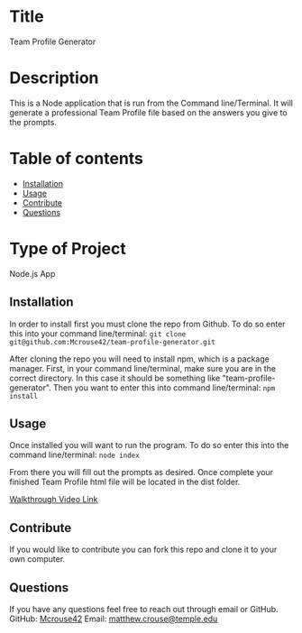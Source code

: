 # Title 
  Team Profile Generator

  # Description
  This is a Node application that is run from the Command line/Terminal. It will generate a professional Team Profile file based on the answers you give to the     prompts.  

  # Table of contents
  * [Installation](#installation)
  * [Usage](#usage)
  * [Contribute](#contribute)
  * [Questions](#questions)

  # Type of Project
  Node.js App
  
  ## Installation <a name="installation"></a>
  
  In order to install first you must clone the repo from Github. To do so enter this into your command line/terminal:
  `git clone git@github.com:Mcrouse42/team-profile-generator.git`
  
  After cloning the repo you will need to install npm, which is a package manager. First, in your command line/terminal, make sure you are in the   correct directory. In this case it should be something like "team-profile-generator". Then you want to enter this into command line/terminal:
  `npm install`
  
  
  ## Usage <a name="usage"></a>
  Once installed you will want to run the program. To do so enter this into the command line/terminal:
  `node index`
  
  From there you will fill out the prompts as desired. Once complete your finished Team Profile html file will be located in the dist folder. 

  [Walkthrough Video Link](https://drive.google.com/file/d/1p0Prd_5sARetssChJ3dVBoxRgnUCCWZ1/view?usp=sharing)
  
  ## Contribute <a name="contribute"></a>
  If you would like to contribute you can fork this repo and clone it to your own computer. 


  ## Questions <a name="questions"></a>
  If you have any questions feel free to reach out through email or GitHub.
  GitHub: [Mcrouse42](https://github.com/Mcrouse42)
  Email: [matthew.crouse@temple.edu](mailto:matthew.crouse@temple.edu)
